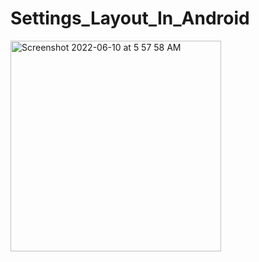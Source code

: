 # Settings_Layout_In_Android




<img width="337" alt="Screenshot 2022-06-10 at 5 57 58 AM" src="https://user-images.githubusercontent.com/62107887/175519669-a7ca8670-10bb-44be-9c8b-ad4b89e27fdc.png">
